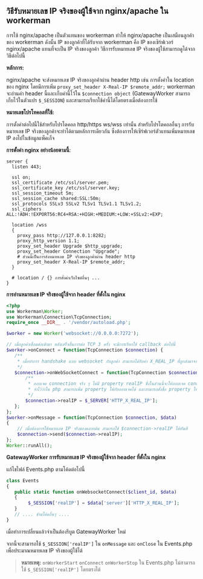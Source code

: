 ## วิธีรับหมายเลข IP จริงของผู้ใช้จาก nginx/apache ใน workerman
การใช้ nginx/apache เป็นตัวแทนของ workerman ทำให้ nginx/apache เป็นเสมือนลูกค้าของ workerman ดังนั้น IP ของลูกค้าที่ได้รับจาก workerman คือ IP ของเซิร์ฟเวอร์ nginx/apache แทนที่จะเป็น IP จริงของลูกค้า วิธีการรับหมายเลข IP จริงของผู้ใช้สามารถดูได้จากวิธีต่อไปนี้

**หลักการ:**

nginx/apache จะส่งหมายเลข IP จริงของลูกค้าผ่าน header http เช่น การตั้งค่าใน location ของ nginx โดยมีการเพิ่ม ```proxy_set_header X-Real-IP $remote_addr;``` workerman จะอ่านค่า header นี้และเก็บค่านี้ไว้ใน ```$connection object``` (GatewayWorker สามารถเก็บไว้ในตัวแปร ```$_SESSION```) และสามารถเรียกใช้ค่านี้ได้โดยตรงเมื่อต้องการใช้

**หมายเลขโปรโทคอลที่ใช้:**

การตั้งค่าต่อไปนี้ใช้สำหรับโปรโตคอล http/https ws/wss เท่านั้น สำหรับโปรโตคอลอื่นๆ การรับหมายเลข IP จริงของลูกค้าจะทำได้ตามหลักการเดียวกัน ซึ่งต้องการให้เซิร์ฟเวอร์ตัวแทนเพิ่มหมายเลข IP ลงไปในข้อมูลแพ็คเก็จ

**การตั้งค่า nginx อย่างน้อยตามนี้**:
```
server {
  listen 443;

  ssl on;
  ssl_certificate /etc/ssl/server.pem;
  ssl_certificate_key /etc/ssl/server.key;
  ssl_session_timeout 5m;
  ssl_session_cache shared:SSL:50m;
  ssl_protocols SSLv3 SSLv2 TLSv1 TLSv1.1 TLSv1.2;
  ssl_ciphers ALL:!ADH:!EXPORT56:RC4+RSA:+HIGH:+MEDIUM:+LOW:+SSLv2:+EXP;

  location /wss
  {
    proxy_pass http://127.0.0.1:8282;
    proxy_http_version 1.1;
    proxy_set_header Upgrade $http_upgrade;
    proxy_set_header Connection "Upgrade";
    # ส่วนนี้เป็นการส่งหมายเลข IP จริงของลูกค้าผ่าน header http
    proxy_set_header X-Real-IP $remote_addr;
  }
  
  # location / {} การตั้งค่าเว็บไซต์อื่นๆ ...
}
```

**การอ่านหมายเลข IP จริงของผู้ใช้จาก header ที่ตั้งใน nginx**

```php
<?php
use Workerman\Worker;
use Workerman\Connection\TcpConnection;
require_once __DIR__ . '/vendor/autoload.php';

$worker = new Worker('websocket://0.0.0.0:7272');

// เมื่อลูกค้าเชื่อมต่อเข้ามา หลังเสร็จสิ้นการต่อ TCP 3 ครั้ง จะมีการเรียกใช้ callback ต่อไปนี้
$worker->onConnect = function(TcpConnection $connection) {
   /**
    * เมื่อทำการ handshake แบบ websocket กับลูกค้า สามารถได้รับค่า X_REAL_IP ที่ถูกส่งมาจาก nginx ผ่าน header http
    */
   $connection->onWebSocketConnect = function(TcpConnection $connection){
       /**
        * ออบเจค connection จริง ๆ ไม่มี property realIP ซึ่งในส่วนนี้จะให้ออบเจค connection เพิ่ม property realIP
        * จำไว้ว่าใน php สามารถเพิ่ม property ให้กับออบเจคได้ และสามารถตั้งชื่อ property ให้กับไอบเจคได้ตามต้องการ
        */
       $connection->realIP = $_SERVER['HTTP_X_REAL_IP'];
   };
};
$worker->onMessage = function(TcpConnection $connection, $data)
{
    // เมื่อต้องการใช้หมายเลข IP จริงของคลายต้น สามารถใช้ $connection->realIP ได้ทันที
    $connection->send($connection->realIP);
};
Worker::runAll();
```

**GatewayWorker การรับหมายเลข IP จริงของผู้ใช้จาก header ที่ตั้งใน nginx**

แก้ไขไฟล์ Events.php ตามโค้ดต่อไปนี้
```php
class Events
{
   public static function onWebsocketConnect($client_id, $data)
   {    
        $_SESSION['realIP'] = $data['server']['HTTP_X_REAL_IP'];
   }
   // .... ข้ามโค้ดอื่นๆ ....
}
```
เมื่อทำการเปลี่ยนแล้วจำเป็นต้องรีบูต GatewayWorker ใหม่

จากนี้จะสามารถใช้ `$_SESSION['realIP']` ใน `onMessage` และ `onClose` ใน Events.php เพื่อประมาณหมายเลข IP จริงของผู้ใช้ได้

> **หมายเหตุ:** `onWorkerStart` `onConnect` `onWorkerStop` ใน Events.php ไม่สามารถใช้ `$_SESSION['realIP']` โดยตรงได้
